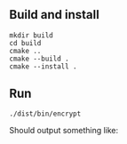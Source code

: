 # 

## Build and install

```shell
mkdir build
cd build
cmake ..
cmake --build .
cmake --install .
```

## Run

```shell
./dist/bin/encrypt
```

Should output something like:

```text
```

